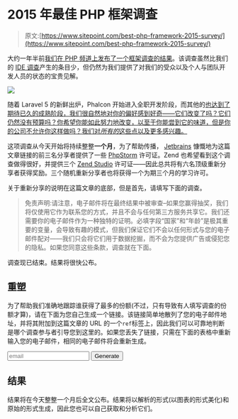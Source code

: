 # 2015 年最佳 PHP 框架调查

> 原文:[https://www.sitepoint.com/best-php-framework-2015-survey/](https://www.sitepoint.com/best-php-framework-2015-survey/)

大约一年半前[我们在 PHP 频道上发布了一个框架调查的结果](https://www.sitepoint.com/best-php-frameworks-2014/)。该调查虽然比我们的 [IDE 调查](https://www.sitepoint.com/best-php-ide-2014-survey-results/)产生的条目少，但仍然为我们提供了对我们的受众以及个人与团队开发人员的状态的宝贵见解。

![](../Images/ecee14d3ba4392750280acaa38f18bec.png)

随着 Laravel 5 的新鲜出炉，Phalcon 开始进入全职开发阶段，而其他的[也达到了期待已久的成熟阶段，我们很自然地对你的偏好感到好奇——它们改变了吗？它们仍然没有预算吗？你希望你能如此努力地改变，以至于你能尝到它的味道，但是你的公司不允许你这样做吗？我们对*所有的*这些点以及更多感兴趣。](http://www.slimframework.com/2015/02/11/whats-up-with-version-3.html)

这项调查从今天开始将持续整整**一个月**，为了帮助传播， [Jetbrains](https://www.jetbrains.com) 慷慨地为这篇文章链接的前三名分享者提供了一些 [PhpStorm](https://www.jetbrains.com/phpstorm/) 许可证。Zend 也希望看到这个调查做得很好，并提供三个 [Zend Studio](http://www.zend.com/en/products/studio) 许可证——因此总共将有六名顶级重新分享者获得奖励。三个随机重新分享者也将获得一个为期三个月的学习许可。

关于重新分享的说明在这篇文章的底部，但是首先，请填写下面的调查。

> 免责声明:请注意，电子邮件将在最终结果中被审查–如果您赢得抽奖，我们将仅使用它作为联系您的方式，并且不会与任何第三方服务共享它。我们还需要你的电子邮件作为一种独特的证明。必填字段“国家”和“年龄”是极其重要的变量，会导致有趣的模式，但我们保证它们不会以任何形式与您的电子邮件配对——我们只会将它们用于数据挖掘，而不会为您提供广告或侵犯您的隐私。如果您同意这些条款，调查就在下面。

调查现已结束。结果将很快公布。

## 重塑

为了帮助我们准确地跟踪谁获得了最多的份额(不过，只有导致有人填写调查的份额才算)，请在下面为您自己生成一个链接。该链接简单地散列了您的电子邮件地址，并将其附加到这篇文章的 URL 的一个`ref`标签上，因此我们可以可靠地判断是哪个调查参与者引导您到这里的。如果您丢失了链接，只需在下面的表格中重新输入您的电子邮件，相同的电子邮件将会重新生成。

<form onsubmit="return false;"><input type="email" placeholder="email" id="sp_linkgenerator_email">
<button id="sp_linkgenerator_btn">Generate</button>
</form>

## 结果

结果将在今天整整一个月后全文公布。结果将以解析的形式(以图表的形式美化)和原始的形式生成，因此您也可以自己获取和分析它们。